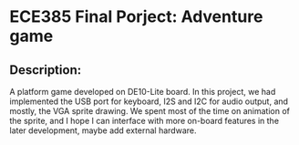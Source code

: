 # ECE385 Final Porject: Adventure game

## Description:

A platform game developed on DE10-Lite board. In this project, we had implemented the USB port for keyboard, I2S and I2C for audio output, and mostly, the VGA sprite drawing. We spent most of the time on animation of the sprite, and I hope I can interface with more on-board features in the later development, maybe add external hardware.

